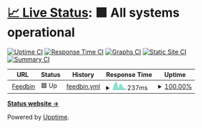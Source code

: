 # [📈 Live Status](https://upptime.github.io/upptime): <!--live status--> **🟩 All systems operational**

[![Uptime CI](https://github.com/feedbin-homepage/uptime/workflows/Uptime%20CI/badge.svg)](https://github.com/feedbin-homepage/uptime/actions?query=workflow%3A%22Uptime+CI%22)
[![Response Time CI](https://github.com/feedbin-homepage/uptime/workflows/Response%20Time%20CI/badge.svg)](https://github.com/feedbin-homepage/uptime/actions?query=workflow%3A%22Response+Time+CI%22)
[![Graphs CI](https://github.com/feedbin-homepage/uptime/workflows/Graphs%20CI/badge.svg)](https://github.com/feedbin-homepage/uptime/actions?query=workflow%3A%22Graphs+CI%22)
[![Static Site CI](https://github.com/feedbin-homepage/uptime/workflows/Static%20Site%20CI/badge.svg)](https://github.com/feedbin-homepage/uptime/actions?query=workflow%3A%22Static+Site+CI%22)
[![Summary CI](https://github.com/feedbin-homepage/uptime/workflows/Summary%20CI/badge.svg)](https://github.com/feedbin-homepage/uptime/actions?query=workflow%3A%22Summary+CI%22)

<!--start: status pages-->
<!-- This summary is generated by Upptime (https://github.com/upptime/upptime) -->
<!-- Do not edit this manually, your changes will be overwritten -->
<!-- prettier-ignore -->
| URL | Status | History | Response Time | Uptime |
| --- | ------ | ------- | ------------- | ------ |
| <img alt="" src="https://favicons.githubusercontent.com/feedbin.com" height="13"> [Feedbin](https://feedbin.com/login) | 🟩 Up | [feedbin.yml](https://github.com/feedbin-homepage/uptime/commits/HEAD/history/feedbin.yml) | <details><summary><img alt="Response time graph" src="./graphs/feedbin/response-time-week.png" height="20"> 237ms</summary><br><a href="https://feedbin-homepage.github.io/uptime/history/feedbin"><img alt="Response time 324" src="https://img.shields.io/endpoint?url=https%3A%2F%2Fraw.githubusercontent.com%2Ffeedbin-homepage%2Fuptime%2FHEAD%2Fapi%2Ffeedbin%2Fresponse-time.json"></a><br><a href="https://feedbin-homepage.github.io/uptime/history/feedbin"><img alt="24-hour response time 273" src="https://img.shields.io/endpoint?url=https%3A%2F%2Fraw.githubusercontent.com%2Ffeedbin-homepage%2Fuptime%2FHEAD%2Fapi%2Ffeedbin%2Fresponse-time-day.json"></a><br><a href="https://feedbin-homepage.github.io/uptime/history/feedbin"><img alt="7-day response time 237" src="https://img.shields.io/endpoint?url=https%3A%2F%2Fraw.githubusercontent.com%2Ffeedbin-homepage%2Fuptime%2FHEAD%2Fapi%2Ffeedbin%2Fresponse-time-week.json"></a><br><a href="https://feedbin-homepage.github.io/uptime/history/feedbin"><img alt="30-day response time 330" src="https://img.shields.io/endpoint?url=https%3A%2F%2Fraw.githubusercontent.com%2Ffeedbin-homepage%2Fuptime%2FHEAD%2Fapi%2Ffeedbin%2Fresponse-time-month.json"></a><br><a href="https://feedbin-homepage.github.io/uptime/history/feedbin"><img alt="1-year response time 324" src="https://img.shields.io/endpoint?url=https%3A%2F%2Fraw.githubusercontent.com%2Ffeedbin-homepage%2Fuptime%2FHEAD%2Fapi%2Ffeedbin%2Fresponse-time-year.json"></a></details> | <details><summary><a href="https://feedbin-homepage.github.io/uptime/history/feedbin">100.00%</a></summary><a href="https://feedbin-homepage.github.io/uptime/history/feedbin"><img alt="All-time uptime 100.00%" src="https://img.shields.io/endpoint?url=https%3A%2F%2Fraw.githubusercontent.com%2Ffeedbin-homepage%2Fuptime%2FHEAD%2Fapi%2Ffeedbin%2Fuptime.json"></a><br><a href="https://feedbin-homepage.github.io/uptime/history/feedbin"><img alt="24-hour uptime 100.00%" src="https://img.shields.io/endpoint?url=https%3A%2F%2Fraw.githubusercontent.com%2Ffeedbin-homepage%2Fuptime%2FHEAD%2Fapi%2Ffeedbin%2Fuptime-day.json"></a><br><a href="https://feedbin-homepage.github.io/uptime/history/feedbin"><img alt="7-day uptime 100.00%" src="https://img.shields.io/endpoint?url=https%3A%2F%2Fraw.githubusercontent.com%2Ffeedbin-homepage%2Fuptime%2FHEAD%2Fapi%2Ffeedbin%2Fuptime-week.json"></a><br><a href="https://feedbin-homepage.github.io/uptime/history/feedbin"><img alt="30-day uptime 100.00%" src="https://img.shields.io/endpoint?url=https%3A%2F%2Fraw.githubusercontent.com%2Ffeedbin-homepage%2Fuptime%2FHEAD%2Fapi%2Ffeedbin%2Fuptime-month.json"></a><br><a href="https://feedbin-homepage.github.io/uptime/history/feedbin"><img alt="1-year uptime 100.00%" src="https://img.shields.io/endpoint?url=https%3A%2F%2Fraw.githubusercontent.com%2Ffeedbin-homepage%2Fuptime%2FHEAD%2Fapi%2Ffeedbin%2Fuptime-year.json"></a></details>

<!--end: status pages-->

[**Status website →**](https://feedbin-homepage.github.io/uptime/)

Powered by [Upptime](https://github.com/upptime/upptime).
